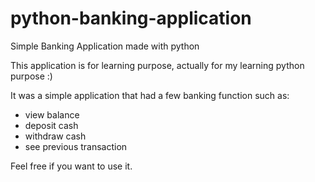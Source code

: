 # python-banking-application
Simple Banking Application made with python

This application is for learning purpose, actually for my learning python purpose :)

It was a simple application that had a few banking function such as:
- view balance
- deposit cash
- withdraw cash
- see previous transaction

Feel free if you want to use it.
